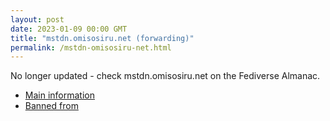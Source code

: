```yaml
---
layout: post
date: 2023-01-09 00:00 GMT
title: "mstdn.omisosiru.net (forwarding)"
permalink: /mstdn-omisosiru-net.html
---
```


No longer updated - check mstdn.omisosiru.net on the Fediverse Almanac.

* [Main information](https://www.fediversealmanac.com/api/v1/instances/mstdn.omisosiru.net)
* [Banned from](https://www.fediversealmanac.com/api/v1/instances/mstdn.omisosiru.net/banned_from)


